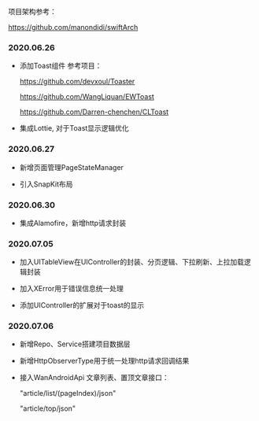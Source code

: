 项目架构参考：

https://github.com/manondidi/swiftArch

### 2020.06.26
- 添加Toast组件
  参考项目：
  
  https://github.com/devxoul/Toaster
  
  https://github.com/WangLiquan/EWToast
  
  https://github.com/Darren-chenchen/CLToast

- 集成Lottie, 对于Toast显示逻辑优化

### 2020.06.27
- 新增页面管理PageStateManager

- 引入SnapKit布局

### 2020.06.30

- 集成Alamofire，新增http请求封装

### 2020.07.05

- 加入UITableView在UIController的封装、分页逻辑、下拉刷新、上拉加载逻辑封装

- 加入XError用于错误信息统一处理

- 添加UIController的扩展对于toast的显示

### 2020.07.06

- 新增Repo、Service搭建项目数据层

- 新增HttpObserverType用于统一处理http请求回调结果

- 接入WanAndroidApi 文章列表、置顶文章接口：

    "article/list/\(pageIndex)/json"

    "article/top/json"